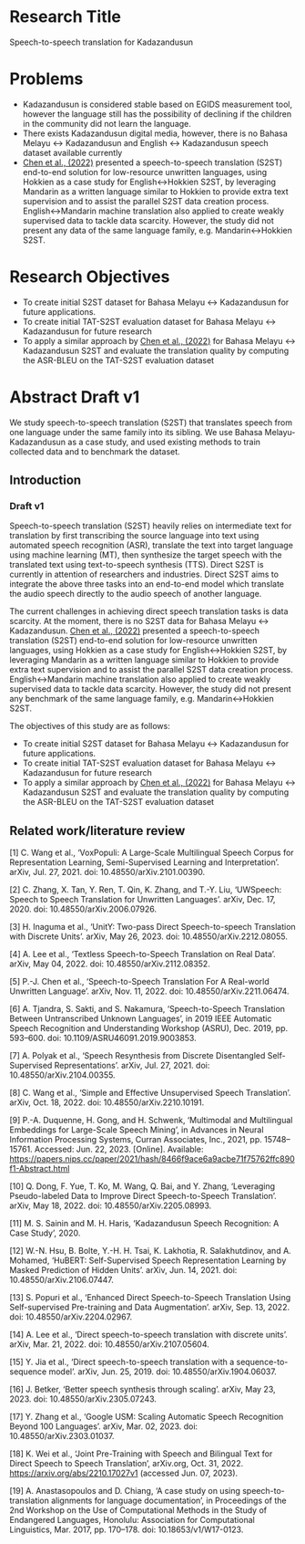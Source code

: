 
# Research Title
Speech-to-speech translation for Kadazandusun

# Problems
 - Kadazandusun is considered stable based on EGIDS measurement tool, however the language still has the possibility of declining if the children in the community did not learn the language.
 - There exists Kadazandusun digital media, however, there is no Bahasa Melayu <-> Kadazandusun and English <-> Kadazandusun speech dataset available currently
 - [Chen et al., (2022)](http://arxiv.org/abs/2211.06474) presented a speech-to-speech translation (S2ST) end-to-end solution for low-resource unwritten languages, using Hokkien as a case study for English<->Hokkien S2ST, by leveraging Mandarin as a written language similar to Hokkien to provide extra text supervision and to assist the parallel S2ST data creation process. English<->Mandarin machine translation also applied to create weakly supervised data to tackle data scarcity. However, the study did not present any data of the same language family, e.g. Mandarin<->Hokkien S2ST.

# Research Objectives
- To create initial S2ST dataset for Bahasa Melayu <-> Kadazandusun for future applications.
- To create initial TAT-S2ST evaluation dataset for Bahasa Melayu <-> Kadazandusun for future research
- To apply a similar approach by [Chen et al., (2022)](http://arxiv.org/abs/2211.06474) for Bahasa Melayu <-> Kadazandusun S2ST and evaluate the translation quality by computing the ASR-BLEU on the TAT-S2ST evaluation dataset

# Abstract Draft v1

We study speech-to-speech translation (S2ST) that translates speech from one language under the same family into its sibling. We use Bahasa Melayu-Kadazandusun as a case study, and used existing methods to train collected data and to benchmark the dataset.

## Introduction

### Draft v1

Speech-to-speech translation (S2ST) heavily relies on intermediate text for translation by first transcribing the source language into text using automated speech recognition (ASR), translate the text into target language using machine learning (MT), then synthesize the target speech with the translated text using text-to-speech synthesis (TTS). Direct S2ST is currently in attention of researchers and industries. Direct S2ST aims to integrate the above three tasks into an end-to-end model which translate the audio speech directly to the audio speech of another language.

The current challenges in achieving direct speech translation tasks is data scarcity. At the moment, there is no S2ST data for Bahasa Melayu <-> Kadazandusun. [Chen et al., (2022)](http://arxiv.org/abs/2211.06474) presented a speech-to-speech translation (S2ST) end-to-end solution for low-resource unwritten languages, using Hokkien as a case study for English<->Hokkien S2ST, by leveraging Mandarin as a written language similar to Hokkien to provide extra text supervision and to assist the parallel S2ST data creation process. English<->Mandarin machine translation also applied to create weakly supervised data to tackle data scarcity. However, the study did not present any benchmark of the same language family, e.g. Mandarin<->Hokkien S2ST.

The objectives of this study are as follows:
- To create initial S2ST dataset for Bahasa Melayu <-> Kadazandusun for future applications.
- To create initial TAT-S2ST evaluation dataset for Bahasa Melayu <-> Kadazandusun for future research
- To apply a similar approach by [Chen et al., (2022)](http://arxiv.org/abs/2211.06474) for Bahasa Melayu <-> Kadazandusun S2ST and evaluate the translation quality by computing the ASR-BLEU on the TAT-S2ST evaluation dataset

## Related work/literature review

[1] C. Wang et al., ‘VoxPopuli: A Large-Scale Multilingual Speech Corpus for Representation Learning, Semi-Supervised Learning and Interpretation’. arXiv, Jul. 27, 2021. doi: 10.48550/arXiv.2101.00390.

[2] C. Zhang, X. Tan, Y. Ren, T. Qin, K. Zhang, and T.-Y. Liu, ‘UWSpeech: Speech to Speech Translation for Unwritten Languages’. arXiv, Dec. 17, 2020. doi: 10.48550/arXiv.2006.07926.

[3] H. Inaguma et al., ‘UnitY: Two-pass Direct Speech-to-speech Translation with Discrete Units’. arXiv, May 26, 2023. doi: 10.48550/arXiv.2212.08055.

[4] A. Lee et al., ‘Textless Speech-to-Speech Translation on Real Data’. arXiv, May 04, 2022. doi: 10.48550/arXiv.2112.08352.

[5] P.-J. Chen et al., ‘Speech-to-Speech Translation For A Real-world Unwritten Language’. arXiv, Nov. 11, 2022. doi: 10.48550/arXiv.2211.06474.

[6] A. Tjandra, S. Sakti, and S. Nakamura, ‘Speech-to-Speech Translation Between Untranscribed Unknown Languages’, in 2019 IEEE Automatic Speech Recognition and Understanding Workshop (ASRU), Dec. 2019, pp. 593–600. doi: 10.1109/ASRU46091.2019.9003853.

[7] A. Polyak et al., ‘Speech Resynthesis from Discrete Disentangled Self-Supervised Representations’. arXiv, Jul. 27, 2021. doi: 10.48550/arXiv.2104.00355.

[8] C. Wang et al., ‘Simple and Effective Unsupervised Speech Translation’. arXiv, Oct. 18, 2022. doi: 10.48550/arXiv.2210.10191.

[9] P.-A. Duquenne, H. Gong, and H. Schwenk, ‘Multimodal and Multilingual Embeddings for Large-Scale Speech Mining’, in Advances in Neural Information Processing Systems, Curran Associates, Inc., 2021, pp. 15748–15761. Accessed: Jun. 22, 2023. [Online]. Available: https://papers.nips.cc/paper/2021/hash/8466f9ace6a9acbe71f75762ffc890f1-Abstract.html

[10] Q. Dong, F. Yue, T. Ko, M. Wang, Q. Bai, and Y. Zhang, ‘Leveraging Pseudo-labeled Data to Improve Direct Speech-to-Speech Translation’. arXiv, May 18, 2022. doi: 10.48550/arXiv.2205.08993.

[11] M. S. Sainin and M. H. Haris, ‘Kadazandusun Speech Recognition: A Case Study’, 2020.

[12] W.-N. Hsu, B. Bolte, Y.-H. H. Tsai, K. Lakhotia, R. Salakhutdinov, and A. Mohamed, ‘HuBERT: Self-Supervised Speech Representation Learning by Masked Prediction of Hidden Units’. arXiv, Jun. 14, 2021. doi: 10.48550/arXiv.2106.07447.

[13] S. Popuri et al., ‘Enhanced Direct Speech-to-Speech Translation Using Self-supervised Pre-training and Data Augmentation’. arXiv, Sep. 13, 2022. doi: 10.48550/arXiv.2204.02967.

[14] A. Lee et al., ‘Direct speech-to-speech translation with discrete units’. arXiv, Mar. 21, 2022. doi: 10.48550/arXiv.2107.05604.

[15] Y. Jia et al., ‘Direct speech-to-speech translation with a sequence-to-sequence model’. arXiv, Jun. 25, 2019. doi: 10.48550/arXiv.1904.06037.

[16] J. Betker, ‘Better speech synthesis through scaling’. arXiv, May 23, 2023. doi: 10.48550/arXiv.2305.07243.

[17] Y. Zhang et al., ‘Google USM: Scaling Automatic Speech Recognition Beyond 100 Languages’. arXiv, Mar. 02, 2023. doi: 10.48550/arXiv.2303.01037.

[18] K. Wei et al., ‘Joint Pre-Training with Speech and Bilingual Text for Direct Speech to Speech Translation’, arXiv.org, Oct. 31, 2022. https://arxiv.org/abs/2210.17027v1 (accessed Jun. 07, 2023).

[19] A. Anastasopoulos and D. Chiang, ‘A case study on using speech-to-translation alignments for language documentation’, in Proceedings of the 2nd Workshop on the Use of Computational Methods in the Study of Endangered Languages, Honolulu: Association for Computational Linguistics, Mar. 2017, pp. 170–178. doi: 10.18653/v1/W17-0123.
